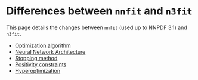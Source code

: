 Differences between `nnfit` and `n3fit`
=============================

This page details the changes between `nnfit` (used up to NNPDF 3.1) and `n3fit`.

- [Optimization algorithm](optimizer)
- [Neural Network Architecture](architecture)
- [Stopping method](stopping)
- [Positivity constraints](positivity)
- [Hyperoptimization](hyperopt)

